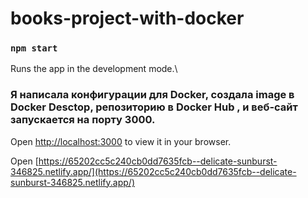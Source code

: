 # books-project-with-docker
### `npm start`

Runs the app in the development mode.\
### Я написала конфигурации для Docker, создала image в  Docker Desctop, репозиторию в Docker Hub , и веб-сайт запускается на порту 3000.
Open [http://localhost:3000](http://localhost:3000) to view it in your browser.


Open  [https://65202cc5c240cb0dd7635fcb--delicate-sunburst-346825.netlify.app/](https://65202cc5c240cb0dd7635fcb--delicate-sunburst-346825.netlify.app/)

